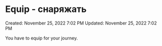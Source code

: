 # Equip - снаряжать

Created: November 25, 2022 7:02 PM
Updated: November 25, 2022 7:02 PM

You have to equip for your journey.
